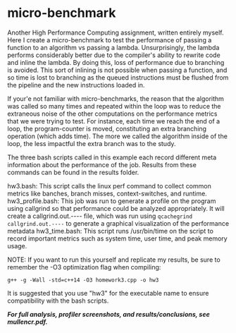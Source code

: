# micro-benchmark
Another High Performance Computing assignment, written entirely myself. Here I create a micro-benchmark to test the performance of passing a function to an algorithm vs passing a lambda. Unsurprisingly, the lambda performs considerably better due to the compiler's ability to rewrite code and inline the lambda. By doing this, loss of performance due to branching is avoided. This sort of inlining is not possible when passing a function, and so time is lost to branching as the queued instructions must be flushed from the pipeline and the new instructions loaded in.

If your'e not familiar with micro-benchmarks, the reason that the algorithm was called so many times and repeated within the loop was to reduce the extraneous noise of the other computations on the performance metrics that we were trying to test. For instance, each time we reach the end of a loop, the program-counter is moved, constituting an extra branching operation (which adds time). The more we called the algorithm inside of the loop, the less impactful the extra branch was to the study.

The three bash scripts called in this example each record different meta information about the performance of the job. Results from these commands can be found in the results folder.

hw3.bash: This script calls the linux perf command to collect common metrics like banches, branch misses, context-switches, and runtime.
hw3_profile.bash: This job was run to generate a profile on the program using callgrind so that performance could be analyzed appropriately. It will create a callgrind.out.---- file, which was run using `qcachegrind callgrind.out.----` to generate a graphical visualization of the performance metadata
hw3_time.bash: This script runs /usr/bin/time on the script to record important metrics such as system time, user time, and peak memory usage.

NOTE: If you want to run this yourself and replicate my results, be sure to remember the -O3 optimization flag when compiling:
```
g++ -g -Wall -std=c++14 -O3 homework3.cpp -o hw3
```
It is suggested that you use "hw3" for the executable name to ensure compatibility with the bash scripts.

***For full analysis, profiler screenshots, and results/conclusions, see mullencr.pdf.***
